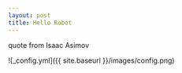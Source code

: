 ```yaml
---
layout: post
title: Hello Robot
---
```


quote from Isaac Asimov

![_config.yml]({{ site.baseurl }}/images/config.png)
